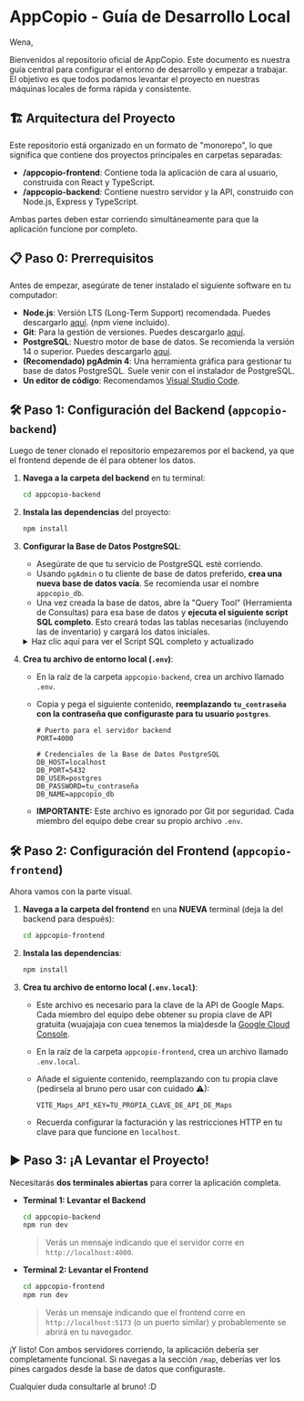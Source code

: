 # AppCopio  - Guía de Desarrollo Local
Wena,

Bienvenidos al repositorio oficial de AppCopio. Este documento es nuestra guía central para configurar el entorno de desarrollo y empezar a trabajar. El objetivo es que todos podamos levantar el proyecto en nuestras máquinas locales de forma rápida y consistente.

## 🏗️ Arquitectura del Proyecto

Este repositorio está organizado en un formato de "monorepo", lo que significa que contiene dos proyectos principales en carpetas separadas:

-   **/appcopio-frontend**: Contiene toda la aplicación de cara al usuario, construida con React y TypeScript.
-   **/appcopio-backend**: Contiene nuestro servidor y la API, construido con Node.js, Express y TypeScript.

Ambas partes deben estar corriendo simultáneamente para que la aplicación funcione por completo.

## 📋 Paso 0: Prerrequisitos

Antes de empezar, asegúrate de tener instalado el siguiente software en tu computador:

-   **Node.js**: Versión LTS (Long-Term Support) recomendada. Puedes descargarlo [aquí](https://nodejs.org/). (npm viene incluido).
-   **Git**: Para la gestión de versiones. Puedes descargarlo [aquí](https://git-scm.com/).
-   **PostgreSQL**: Nuestro motor de base de datos. Se recomienda la versión 14 o superior. Puedes descargarlo [aquí](https://www.postgresql.org/download/).
-   **(Recomendado) pgAdmin 4**: Una herramienta gráfica para gestionar tu base de datos PostgreSQL. Suele venir con el instalador de PostgreSQL.
-   **Un editor de código**: Recomendamos [Visual Studio Code](https://code.visualstudio.com/).

## 🛠️ Paso 1: Configuración del Backend (`appcopio-backend`)


Luego de tener clonado el repositorio empezaremos por el backend, ya que el frontend depende de él para obtener los datos.

1.  **Navega a la carpeta del backend** en tu terminal:
    ```bash
    cd appcopio-backend
    ```

2.  **Instala las dependencias** del proyecto:
    ```bash
    npm install
    ```

3.  **Configurar la Base de Datos PostgreSQL**:
    * Asegúrate de que tu servicio de PostgreSQL esté corriendo.
    * Usando `pgAdmin` o tu cliente de base de datos preferido, **crea una nueva base de datos vacía**. Se recomienda usar el nombre `appcopio_db`.
    * Una vez creada la base de datos, abre la "Query Tool" (Herramienta de Consultas) para esa base de datos y **ejecuta el siguiente script SQL completo**. Esto creará todas las tablas necesarias (incluyendo las de inventario) y cargará los datos iniciales.

    <details>
    <summary>Haz clic aquí para ver el Script SQL completo y actualizado</summary>

    ```sql
    -- Borra las tablas en orden correcto si ya existen para evitar errores de dependencias
    DROP TABLE IF EXISTS CenterInventories;
    DROP TABLE IF EXISTS Products;
    DROP TABLE IF EXISTS Users;
    DROP TABLE IF EXISTS Centers;
    DROP TABLE IF EXISTS Roles;

    -- Tabla para Roles (Equipo de Emergencias, Encargado de Centro)
    CREATE TABLE Roles (
        role_id SERIAL PRIMARY KEY,
        role_name VARCHAR(50) UNIQUE NOT NULL
    );

    INSERT INTO Roles (role_name) VALUES ('Emergencias'), ('Encargado');

    -- Tabla para Centros (Catastro)
    CREATE TABLE Centers (
        center_id VARCHAR(10) PRIMARY KEY,
        name VARCHAR(255) NOT NULL,
        address VARCHAR(255),
        type VARCHAR(50) NOT NULL CHECK (type IN ('Acopio', 'Albergue')),
        capacity INT DEFAULT 0,
        is_active BOOLEAN DEFAULT FALSE,
        latitude DECIMAL(9, 6),
        longitude DECIMAL(9, 6),
        created_at TIMESTAMP WITH TIME ZONE DEFAULT CURRENT_TIMESTAMP,
        updated_at TIMESTAMP WITH TIME ZONE DEFAULT CURRENT_TIMESTAMP
    );

    -- Insertamos algunos centros de ejemplo
    INSERT INTO Centers (center_id, name, address, type, capacity, is_active, latitude, longitude) VALUES
    ('C001', 'Gimnasio Municipal Playa Ancha', 'Av. Playa Ancha 123', 'Albergue', 150, false, -33.036100, -71.606700),
    ('C002', 'Liceo Bicentenario Valparaíso', 'Calle Independencia 456', 'Acopio', 0, true, -33.045800, -71.619700),
    ('C003', 'Sede Vecinal Cerro Cordillera', 'Pasaje Esmeralda 789', 'Acopio', 0, false, -33.039500, -71.628500);

    -- Tabla para Usuarios
    CREATE TABLE Users (
        user_id SERIAL PRIMARY KEY,
        username VARCHAR(100) UNIQUE NOT NULL,
        password_hash VARCHAR(255) NOT NULL,
        email VARCHAR(100) UNIQUE,
        role_id INT NOT NULL,
        center_id VARCHAR(10) REFERENCES Centers(center_id) ON DELETE SET NULL, -- Se conecta con Centros
        created_at TIMESTAMP WITH TIME ZONE DEFAULT CURRENT_TIMESTAMP,
        FOREIGN KEY (role_id) REFERENCES Roles(role_id)
    );

    -- Tabla Maestra de Productos/Insumos
    CREATE TABLE Products (
        item_id SERIAL PRIMARY KEY,
        name VARCHAR(255) UNIQUE NOT NULL,
        category VARCHAR(100) NOT NULL,
        description TEXT
    );

    -- Insertamos algunos productos de ejemplo
    INSERT INTO Products (name, category) VALUES
    ('Agua Embotellada 1.5L', 'Alimentos y Bebidas'),
    ('Frazadas (1.5 plazas)', 'Ropa de Cama y Abrigo'),
    ('Pañales para Adultos (Talla M)', 'Higiene Personal'),
    ('Pañales para Niños (Talla G)', 'Higiene Personal'),
    ('Comida para Mascotas (Perro)', 'Mascotas'),
    ('Conservas (Atún, Legumbres)', 'Alimentos y Bebidas');

    -- Tabla de Inventario por Centro (Tabla de Unión)
    CREATE TABLE CenterInventories (
        center_inventory_id SERIAL PRIMARY KEY,
        center_id VARCHAR(10) NOT NULL,
        item_id INT NOT NULL,
        quantity INT NOT NULL CHECK (quantity >= 0),
        last_updated_at TIMESTAMP WITH TIME ZONE DEFAULT CURRENT_TIMESTAMP,
        FOREIGN KEY (center_id) REFERENCES Centers(center_id) ON DELETE CASCADE,
        FOREIGN KEY (item_id) REFERENCES Products(item_id) ON DELETE CASCADE,
        UNIQUE (center_id, item_id)
    );

    -- Insertamos algunos registros de inventario de ejemplo para el centro C002
    INSERT INTO CenterInventories (center_id, item_id, quantity) VALUES
    ('C002', 1, 200),
    ('C002', 2, 150);

    SELECT 'Todas las tablas han sido creadas e inicializadas con éxito!' as status;
    ```
    </details>

4.  **Crea tu archivo de entorno local (`.env`)**:
    * En la raíz de la carpeta `appcopio-backend`, crea un archivo llamado `.env`.
    * Copia y pega el siguiente contenido, **reemplazando `tu_contraseña` con la contraseña que configuraste para tu usuario `postgres`**.

        ```env
        # Puerto para el servidor backend
        PORT=4000

        # Credenciales de la Base de Datos PostgreSQL
        DB_HOST=localhost
        DB_PORT=5432
        DB_USER=postgres
        DB_PASSWORD=tu_contraseña
        DB_NAME=appcopio_db
        ```
    * **IMPORTANTE:** Este archivo es ignorado por Git por seguridad. Cada miembro del equipo debe crear su propio archivo `.env`.

## 🛠️ Paso 2: Configuración del Frontend (`appcopio-frontend`)

Ahora vamos con la parte visual.

1.  **Navega a la carpeta del frontend** en una **NUEVA** terminal (deja la del backend para después):
    ```bash
    cd appcopio-frontend
    ```
2.  **Instala las dependencias**:
    ```bash
    npm install
    ```
3.  **Crea tu archivo de entorno local (`.env.local`)**:
    * Este archivo es necesario para la clave de la API de Google Maps. Cada miembro del equipo debe obtener su propia clave de API gratuita (wuajajaja con cuea tenemos la mia)desde la [Google Cloud Console](https://console.cloud.google.com/).
    * En la raíz de la carpeta `appcopio-frontend`, crea un archivo llamado `.env.local`.
    * Añade el siguiente contenido, reemplazando con tu propia clave (pedirsela al bruno pero usar con cuidado ⚠):

        ```env
        VITE_Maps_API_KEY=TU_PROPIA_CLAVE_DE_API_DE_Maps
        ```
    * Recuerda configurar la facturación y las restricciones HTTP en tu clave para que funcione en `localhost`.

## ▶️ Paso 3: ¡A Levantar el Proyecto!

Necesitarás **dos terminales abiertas** para correr la aplicación completa.

* **Terminal 1: Levantar el Backend**
    ```bash
    cd appcopio-backend
    npm run dev
    ```
    > Verás un mensaje indicando que el servidor corre en `http://localhost:4000`.

* **Terminal 2: Levantar el Frontend**
    ```bash
    cd appcopio-frontend
    npm run dev
    ```
    > Verás un mensaje indicando que el frontend corre en `http://localhost:5173` (o un puerto similar) y probablemente se abrirá en tu navegador.

¡Y listo! Con ambos servidores corriendo, la aplicación debería ser completamente funcional. Si navegas a la sección `/map`, deberías ver los pines cargados desde la base de datos que configuraste.

Cualquier duda consultarle al bruno! :D